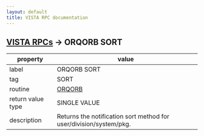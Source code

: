 ```yaml
---
layout: default
title: VISTA RPC documentation
---
```




## [VISTA RPCs](TableOfContent.md) &#8594; ORQORB SORT 

 property | value 
--- | --- 
 label | ORQORB SORT
 tag | SORT
 routine | [ORQORB](http://code.osehra.org/dox/Routine_ORQORB_source.html)
 return value type | SINGLE VALUE
 description | Returns the notification sort method for user/division/system/pkg.